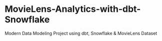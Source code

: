 # MovieLens-Analytics-with-dbt-Snowflake
Modern Data Modeling Project using dbt, Snowflake &amp; MovieLens Dataset
